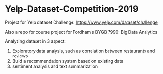 # Yelp-Dataset-Competition-2019
Project for Yelp dataset Challenge: https://www.yelp.com/dataset/challenge

Also a repo for course project for Fordham's BYGB 7990: Big Data Analytics

Analyzing dataset in 3 aspect:
1. Exploratory data analysis, such as correlation between restaurants and reviews
2. Build a recommendation system based on existing data
3. sentiment analysis and text summarization 

